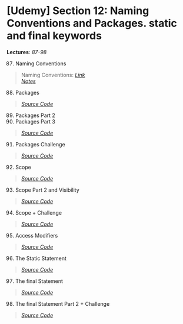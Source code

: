 # [Udemy] Section 12: Naming Conventions and Packages. static and final keywords

__Lectures__: _87-98_

87. Naming Conventions
>   Naming Conventions: [_Link_](https://docs.oracle.com/javase/tutorial/java/nutsandbolts/variables.html#naming)<br />
>   [_Notes_](87-Naming_Conventions)
88. Packages
>   [_Source Code_](88-Packages_Part_1)
89. Packages Part 2
90. Packages Part 3
>   [_Source Code_](89-Packages_Part_2)
91. Packages Challenge
>   [_Source Code_](91-Packages_Challenge)
92. Scope
>   [_Source Code_](92-Scope)
93. Scope Part 2 and Visibility
>   [_Source Code_](93-Scope_Part_2_and_Visibility)
94. Scope + Challenge
>   [_Source Code_](94-Scope_plus_Challenge)
95. Access Modifiers
>   [_Source Code_](95-Access_Modifiers)
96. The Static Statement
>   [_Source Code_](96-The_static_statement)
97. The final Statement
>   [_Source Code_](97-The_final_statement) 
98. The final Statement Part 2 + Challenge
>   [_Source Code_](98-Final_Part_2_and_Static_Initializers)

